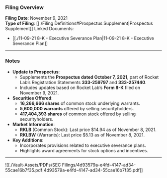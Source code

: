 ### Filing Overview

**Filing Date**: November 9, 2021  
**Type of Filing**: [[./Filing Definitions#Prospectus Supplement|Prospectus Supplement]]
Linked Documents: 
- [[./11-09-21 8-K - Executive Severance Plan|11-09-21 8-K - Executive Severance Plan]]

---
### Notes

- **Update to Prospectus**:
    - Supplements the **Prospectus dated October 7, 2021**, part of Rocket Lab’s Registration Statements **333-259797** and **333-257440**.
    - Includes updates based on Rocket Lab’s **Form 8-K** filed on November 9, 2021.
- **Securities Offered**:
    - **16,266,666 shares** of common stock underlying warrants.
    - **5,600,000 warrants** offered by selling securityholders.
    - **417,404,393 shares** of common stock offered by selling securityholders.
- **Market Information**:
    - **RKLB** (Common Stock): Last price $14.94 as of November 8, 2021.
    - **RKLBW** (Warrants): Last price $5.13 as of November 8, 2021.
- **Key Additions**:
    - Incorporates provisions related to executive severance plans.
    - Highlights award agreements for stock options and incentives.

---

![[./Vault-Assets/PDFs/SEC Filings/4d93579a-e4fd-4147-ad34-55cae16b7f35.pdf|4d93579a-e4fd-4147-ad34-55cae16b7f35.pdf]]